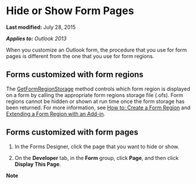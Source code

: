 
# Hide or Show Form Pages

 **Last modified:** July 28, 2015

 _**Applies to:** Outlook 2013_

When you customize an Outlook form, the procedure that you use for form pages is different from the one that you use for form regions.


## Forms customized with form regions

The  [GetFormRegionStorage](685b5ed7-dd19-9040-664f-5deff6e738c7.md) method controls which form region is displayed on a form by calling the appropriate form regions storage file (.ofs). Form regions cannot be hidden or shown at run time once the form storage has been returned. For more information, see [How to: Create a Form Region](695b95a5-c795-cb4a-8d35-ba12b0007b1f.md) and [Extending a Form Region with an Add-in](b1a28a20-a0b8-cc57-7672-da51ec8bb097.md).


## Forms customized with form pages


1. In the Forms Designer, click the page that you want to hide or show. 
    
2. On the  **Developer** tab, in the **Form** group, click **Page**, and then click  **Display This Page**.
    

 **Note**  

